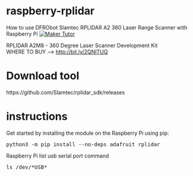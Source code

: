 # raspberry-rplidar
How to use DFRObot Slamtec RPLIDAR A2 360 Laser Range Scanner with Raspberry Pi
[![Maker Tutor](https://img.youtube.com/vi/+t0ud9HTYjMI/0.jpg)](https://www.youtube.com/watch?v=t0ud9HTYjMI)

RPLIDAR A2M8 - 360 Degree Laser Scanner Development Kit
<br>WHERE TO BUY --> http://bit.ly/2QNlTUQ 

<h1>Download tool</h1>
https://github.com/Slamtec/rplidar_sdk/releases

<h1>instructions</h1>
Get started by installing the module on the Raspberry Pi using pip:
<div class="highlight highlight-source-shell"><pre>
python3 -m pip install --no-deps adafruit_rplidar
</pre></div>

Raspberry Pi list usb serial port command
<div class="highlight highlight-source-shell"><pre>
ls /dev/*USB*
</pre></div>
<br>


